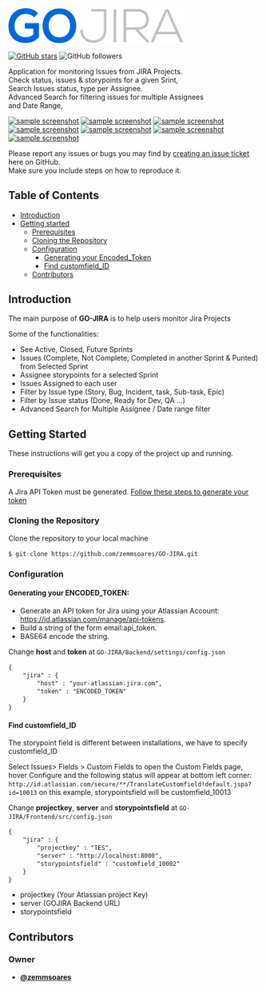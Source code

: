 <img src="https://github.com/zemmsoares/GO-JIRA/blob/master/FrontEnd/src/img/logo.png" width="350"/>

[![GitHub stars](https://img.shields.io/github/stars/zemmsoares/GO-JIRA.svg?style=social&label=Stars)](https://github.com/zemmsoares/GO-JIRA) 
![GitHub followers](https://img.shields.io/github/followers/zemmsoares.svg?style=social&label=Follow)


Application for monitoring Issues from JIRA Projects.  
Check status, issues & storypoints for a given Srint,  
Search Issues status, type per Assignee.  
Advanced Search for filtering issues for multiple Assignees  
and Date Range,  

[![sample screenshot](https://i.imgur.com/dc5znTc.png)](https://i.imgur.com/5oiqX3O.png)
[![sample screenshot](https://i.imgur.com/B02gWlj.png)](https://i.imgur.com/QUJKOec.png)
[![sample screenshot](https://i.imgur.com/t11QZ59.png)](https://i.imgur.com/TR3zCU8.png)
[![sample screenshot](https://i.imgur.com/IzvpE6l.png)](https://i.imgur.com/gKF6Org.png)
[![sample screenshot](https://i.imgur.com/1FokdRS.png)](https://i.imgur.com/zac7YgP.png)
[![sample screenshot](https://i.imgur.com/e3oiPfg.png)](https://i.imgur.com/OOP7WL1.png)
[![sample screenshot](https://i.imgur.com/Tkks00R.png)](https://i.imgur.com/Ob4qAwu.png)

Please report any issues or bugs you may find by [creating an issue ticket](
https://github.com/zemmsoares/GO-JIRA/issues/new) here on GitHub.  
Make sure you include steps on how to reproduce it.

## Table of Contents

* [Introduction](#introduction)
* [Getting started](#getting-started)
  * [Prerequisites](#prerequisites)
  * [Cloning the Repository](#cloning-the-Repository)
  * [Configuration](#configuration)
	* [Generating your Encoded_Token](generating-your-encoded_token)
	* [Find customfield_ID](find-customfield_id)
  * [Contributors](#contributors)
  
  
## Introduction

The main purpose of **GO-JIRA** is to help users monitor Jira Projects

Some of the functionalities:

- See Active, Closed, Future Sprints
- Issues (Complete,  Not Complete, Completed in another Sprint & Punted) from Selected Sprint
- Assignee storypoints for a selected Sprint
- Issues Assigned to each user
- Filter by Issue type (Story, Bug, Incident, task, Sub-task, Epic)
- Filter by Issue status (Done, Ready for Dev, QA ...)
- Advanced Search for Multiple Assignee / Date range filter

## Getting Started

These instructions will get you a copy of the project up and running.

### Prerequisites

A Jira API Token must be generated. [Follow these steps to generate your token](https://developer.atlassian.com/cloud/jira/platform/jira-rest-api-basic-authentication/)


### Cloning the Repository

Clone the repository to your local machine
```
$ git clone https://github.com/zemmsoares/GO-JIRA.git
```

### Configuration

#### Generating your ENCODED_TOKEN:
- Generate an API token for Jira using your Atlassian Account: https://id.atlassian.com/manage/api-tokens.
- Build a string of the form email:api_token.
- BASE64 encode the string.

Change **host** and **token** at `GO-JIRA/Backend/settings/config.json`
```
{
	"jira" : {
		"host" : "your-atlassian.jira.com",
		"token" : "ENCODED_TOKEN"
	}
}
```

#### Find customfield_ID

The storypoint field is different between installations, we have to specify customfield_ID

Select Issues>  Fields > Custom Fields to open the Custom Fields page, hover Configure and the following status will appear at bottom left corner:
`http://id.atlassian.com/secure/**/TranslateCustomfield!default.jspa?id=10013`
on this example, storypointsfield will be customfield_10013

Change **projectkey**, **server** and **storypointsfield** at `GO-JIRA/Frontend/src/config.json`
```
{
	"jira" : {
		"projectkey" : "TES",
		"server" : "http://localhost:8000",
		"storypointsfield" : "customfield_10002"
	}
}
```

- projectkey (Your Atlassian project Key)
- server (GOJIRA Backend URL)
- storypointsfield 


## Contributors

### Owner
* [**@zemmsoares**](http://github.com/zemmsoares/)
